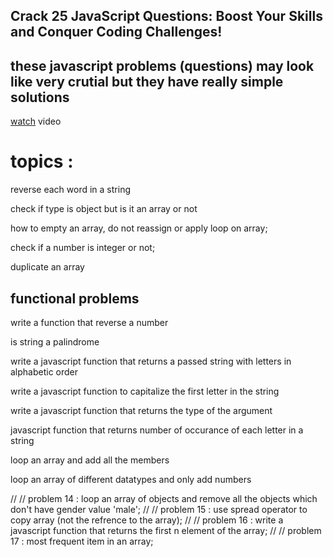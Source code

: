 ## Crack 25 JavaScript Questions: Boost Your Skills and Conquer Coding Challenges!

## these javascript problems (questions) may look like very crutial but they have really simple solutions 


[watch](https://www.youtube.com/watch?v=qJGR9lLcRc0) video




# topics : 

reverse each word in a string


check if type is object but is it an array or not


how to empty an array, do not reassign or apply loop on array;


check if a number is integer or not;


duplicate an array



## functional problems


write a function that reverse a number


is string a palindrome


write a javascript function that returns a passed string with letters in alphabetic order


write a javascript function to capitalize the first letter in the string


write a javascript function that returns the type of the argument


 javascript function that returns number of occurance of each letter in a string


loop an array and add all the members
 

loop an array of different datatypes and only add numbers


// // problem 14 : loop an array of objects and remove all the objects which don't have gender value 'male';
// // problem 15 : use spread operator to copy array (not the refrence to the array);
// // problem 16 : write a javascript function that returns the first n element of the array;
// // problem 17 : most frequent item in an array;
